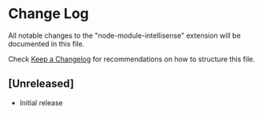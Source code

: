 # Change Log
All notable changes to the "node-module-intellisense" extension will be documented in this file.

Check [Keep a Changelog](http://keepachangelog.com/) for recommendations on how to structure this file.

## [Unreleased]
- Initial release